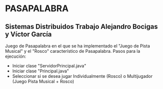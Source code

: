 # PASAPALABRA
## Sistemas Distribuidos Trabajo Alejandro Bocigas y Víctor García
Juego de Pasapalabra en el que se ha implementado el "Juego de Pista Musical" y el "Rosco" característico de Pasapalabra. Pasos para la ejecución:
- Iniciar clase "ServidorPrincipal.java"
- Iniciar clase "Principal.java"
- Seleccionar si se desea jugar Individualmente (Rosco) o Multijugador (Juego Pista Musical + Rosco)